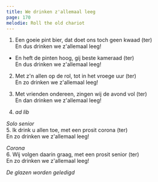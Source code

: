 ```yaml
---
title: We drinken z'allemaal leeg
page: 170
melodie: Roll the old chariot
---  
```


1.  Een goeie pint bier, dat doet ons toch geen kwaad (ter)  
En dus drinken we z'allemaal leeg!  


- En heft de pinten hoog, gij beste kameraad (ter)  
En dus drinken we z'allemaal leeg!  


2. Met z'n allen op de rol, tot in het vroege uur (ter)  
En zo drinken we z'allemaal leeg!  


3. Met vrienden ondereen, zingen wij de avond vol (ter)  
En dan drinken we z'allemaal leeg!  


4. _ad lib_  


_Solo senior_  
5. Ik drink u allen toe, met een prosit corona (ter)  
En zo drinken we z'allemaal leeg!  


_Corona_  
6. Wij volgen daarin graag, met een prosit senior (ter)  
En zo drinken we z'allemaal leeg!  


_De glazen worden geledigd_  